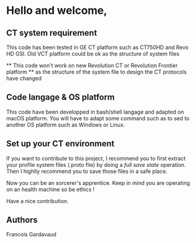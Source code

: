 # Hello and welcome,

## CT system requirement
This code has been tested in GE CT platform such as CT750HD and Revo HD GSI. 
Old VCT platform could be ok as the structure of system files 

** This code won't work on new Revolution CT or Revolution Frontier platform ** as the structure of the system file to design the CT protocols have changed

## Code langage & OS platform

This code have been developped in bash/shell langage and adapted on macOS platform.
You will have to adapt some command such as to sed to another OS platform such as Windows or Linux.

## Set up your CT environment
If you want to contribute to this project, I recommend you to first extract your profile system files (.proto file) by doing a *full save state* operation.
Then I highlly recommend you to save those files in a safe place.

Now you can be an sorcerer's apprentice.
Keep in mind you are operating on an health machine so be ethics !


Have a nice contribution.

## Authors

Francois Gardavaud
